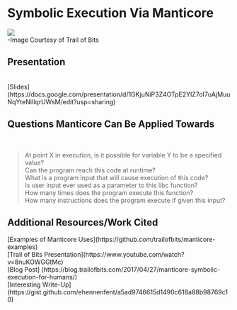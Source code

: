 <h1>Symbolic Execution Via Manticore</h1>

![](https://www.trailofbits.com/assets/img/research-manticore.jpg?raw=true)<br />
-Image Courtesy of Trail of Bits

<h2>Presentation</h2><br />
[Slides](https://docs.google.com/presentation/d/1GKjuNiP3Z4OTpE2YlZ7oI7uAjMuuNqYteNiIlqrUWsM/edit?usp=sharing)

<h2>Questions Manticore Can Be Applied Towards</h2><br />

> At point X in execution, is it possible for variable Y to be a specified value?<br />
> Can the program reach this code at runtime?<br />
> What is a program input that will cause execution of this code?<br />
> Is user input ever used as a parameter to this libc function?<br />
> How many times does the program execute this function?<br />
> How many instructions does the program execute if given this input?<br />

<h2>Additional Resources/Work Cited</h2>
[Examples of Manticore Uses](https://github.com/trailofbits/manticore-examples)<br />
[Trail of Bits Presentation](https://www.youtube.com/watch?v=8nuKOWGGtMc)<br />
[Blog Post] (https://blog.trailofbits.com/2017/04/27/manticore-symbolic-execution-for-humans/)<br />
[Interesting Write-Up](https://gist.github.com/ehennenfent/a5ad9746615d1490c618a88b98769c10)<br />
